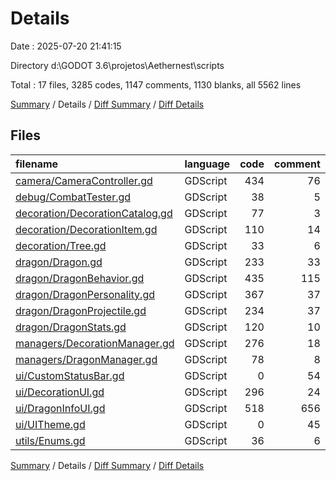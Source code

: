 # Details

Date : 2025-07-20 21:41:15

Directory d:\\GODOT 3.6\\projetos\\Aethernest\\scripts

Total : 17 files,  3285 codes, 1147 comments, 1130 blanks, all 5562 lines

[Summary](results.md) / Details / [Diff Summary](diff.md) / [Diff Details](diff-details.md)

## Files
| filename | language | code | comment | blank | total |
| :--- | :--- | ---: | ---: | ---: | ---: |
| [camera/CameraController.gd](/camera/CameraController.gd) | GDScript | 434 | 76 | 137 | 647 |
| [debug/CombatTester.gd](/debug/CombatTester.gd) | GDScript | 38 | 5 | 17 | 60 |
| [decoration/DecorationCatalog.gd](/decoration/DecorationCatalog.gd) | GDScript | 77 | 3 | 20 | 100 |
| [decoration/DecorationItem.gd](/decoration/DecorationItem.gd) | GDScript | 110 | 14 | 40 | 164 |
| [decoration/Tree.gd](/decoration/Tree.gd) | GDScript | 33 | 6 | 15 | 54 |
| [dragon/Dragon.gd](/dragon/Dragon.gd) | GDScript | 233 | 33 | 83 | 349 |
| [dragon/DragonBehavior.gd](/dragon/DragonBehavior.gd) | GDScript | 435 | 115 | 170 | 720 |
| [dragon/DragonPersonality.gd](/dragon/DragonPersonality.gd) | GDScript | 367 | 37 | 100 | 504 |
| [dragon/DragonProjectile.gd](/dragon/DragonProjectile.gd) | GDScript | 234 | 37 | 93 | 364 |
| [dragon/DragonStats.gd](/dragon/DragonStats.gd) | GDScript | 120 | 10 | 36 | 166 |
| [managers/DecorationManager.gd](/managers/DecorationManager.gd) | GDScript | 276 | 18 | 99 | 393 |
| [managers/DragonManager.gd](/managers/DragonManager.gd) | GDScript | 78 | 8 | 38 | 124 |
| [ui/CustomStatusBar.gd](/ui/CustomStatusBar.gd) | GDScript | 0 | 54 | 1 | 55 |
| [ui/DecorationUI.gd](/ui/DecorationUI.gd) | GDScript | 296 | 24 | 90 | 410 |
| [ui/DragonInfoUI.gd](/ui/DragonInfoUI.gd) | GDScript | 518 | 656 | 185 | 1,359 |
| [ui/UITheme.gd](/ui/UITheme.gd) | GDScript | 0 | 45 | 1 | 46 |
| [utils/Enums.gd](/utils/Enums.gd) | GDScript | 36 | 6 | 5 | 47 |

[Summary](results.md) / Details / [Diff Summary](diff.md) / [Diff Details](diff-details.md)